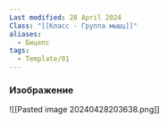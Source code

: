 ```yaml
---
Last modified: 28 April 2024
Class: "[[Класс - Группа мышц]]"
aliases:
  - Бицепс
tags:
  - Template/01
---
```

### Изображение
![[Pasted image 20240428203638.png]]